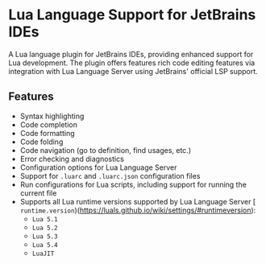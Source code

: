 # Lua Language Support for JetBrains IDEs

<!-- Plugin description -->

A Lua language plugin for JetBrains IDEs, providing enhanced support for Lua development.
The plugin offers features rich code editing features via integration with Lua Language Server using JetBrains' official
LSP support.

## Features

- Syntax highlighting
- Code completion
- Code formatting
- Code folding
- Code navigation (go to definition, find usages, etc.)
- Error checking and diagnostics
- Configuration options for Lua Language Server
- Support for `.luarc` and `.luarc.json` configuration files
- Run configurations for Lua scripts, including support for running the current file
- Supports all Lua runtime versions supported by Lua Language Server [
  `runtime.version`)(https://luals.github.io/wiki/settings/#runtimeversion):
    - `Lua 5.1`
    - `Lua 5.2`
    - `Lua 5.3`
    - `Lua 5.4`
    - `LuaJIT`

<!-- Plugin description end -->
